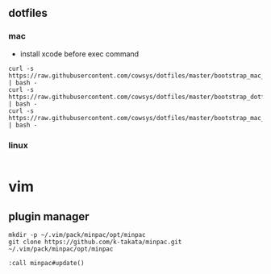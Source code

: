 ## dotfiles
### mac
- install xcode before exec command
```
curl -s https://raw.githubusercontent.com/cowsys/dotfiles/master/bootstrap_mac_init     | bash -
curl -s https://raw.githubusercontent.com/cowsys/dotfiles/master/bootstrap_dotfiles     | bash -
curl -s https://raw.githubusercontent.com/cowsys/dotfiles/master/bootstrap_mac_software | bash -
```

### linux
```
```


# vim
## plugin manager
```
mkdir -p ~/.vim/pack/minpac/opt/minpac
git clone https://github.com/k-takata/minpac.git ~/.vim/pack/minpac/opt/minpac

:call minpac#update()
```
